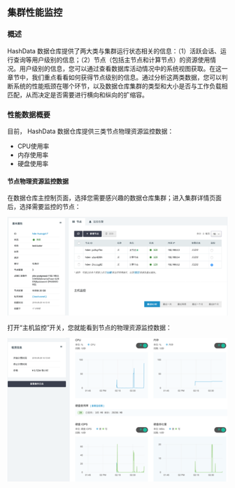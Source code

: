 ## 集群性能监控

### 概述

HashData 数据仓库提供了两大类与集群运行状态相关的信息：（1）活跃会话、运行查询等用户级别的信息；（2）节点（包括主节点和计算节点）的资源使用情况。用户级别的信息，您可以通过查看数据库活动情况中的系统视图获取。在这一章节中，我们重点看看如何获得节点级别的信息。通过分析这两类数据，您可以判断系统的性能瓶颈在哪个环节，以及数据仓库集群的类型和大小是否与工作负载相匹配，从而决定是否需要进行横向和纵向的扩缩容。

### 性能数据概要

目前， HashData 数据仓库提供三类节点物理资源监控数据：

* CPU使用率
* 内存使用率
* 硬盘使用率

#### 节点物理资源监控数据

在数据仓库主控制页面，选择您需要感兴趣的数据仓库集群；进入集群详情页面后，选择需要监控的节点：

![](assets/select_node.png)

打开“主机监控”开关，您就能看到节点的物理资源监控数据：

![](assets/monitor_info.png)
